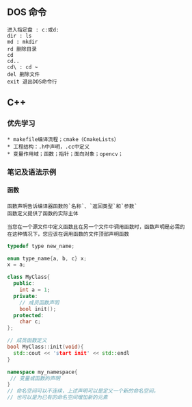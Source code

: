 ## DOS 命令
    进入指定盘 : c:或d:
    dir : ls
    md : mkdir
    rd 删除目录
    cd
    cd..
    cd\ : cd ~
    del 删除文件
    exit 退出DOS命令行

## C++
### 优先学习
    * makefile编译流程；cmake（CmakeLists）
    * 工程结构：.h中声明，.cc中定义
    * 变量作用域；函数；指针；面向对象；opencv；
### 笔记及语法示例
#### 函数
    函数声明告诉编译器函数的`名称`、`返回类型`和`参数`
    函数定义提供了函数的实际主体
    
    当您在一个源文件中定义函数且在另一个文件中调用函数时，函数声明是必需的
    在这种情况下，您应该在调用函数的文件顶部声明函数
```c++
typedef type new_name;

enum type_name{a, b, c} x;
x = a;

class MyClass{
  public:
    int a = 1;
  private:
    // 成员函数声明
    bool init();
  protected:
    char c;
};

// 成员函数定义
bool MyClass::init(void){
  std::cout << 'start init' << std::endl
}

namespace my_namespace{
 // 变量或函数的声明
}
// 命名空间可以不连续，上述声明可以是定义一个新的命名空间，
// 也可以是为已有的命名空间增加新的元素
```




